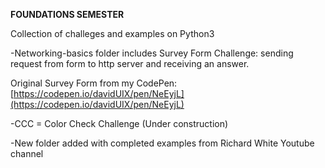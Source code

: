 **FOUNDATIONS SEMESTER**

Collection of challeges and examples on Python3

-Networking-basics folder includes Survey Form Challenge: sending request from form to http server and receiving an answer.

Original Survey Form from my CodePen: [https://codepen.io/davidUIX/pen/NeEyjL](https://codepen.io/davidUIX/pen/NeEyjL)

-CCC = Color Check Challenge (Under construction)

-New folder added with completed examples from Richard White Youtube channel

